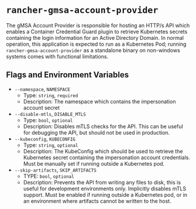 `rancher-gmsa-account-provider`
===

The gMSA Account Provider is responsible for hosting an HTTP/s API which enables a Container Credential Guard plugin to retrieve Kubernetes secrets containing the login information for an Active Directory Domain. In normal operation, this application is expected to run as a Kubernetes Pod; running `rancher-gmsa-account-provider` as a standalone binary on non-windows systems comes with functional limitations. 

## Flags and Environment Variables

+ `--namespace`, `NAMESPACE`
  + Type: `string`, `required`
  + Description: The namespace which contains the impersonation account secret
+ `--disable-mtls`, `DISABLE_MTLS`
  + Type: `bool`, `optional`
  + Description: Disables mTLS checks for the API. This can be useful for debugging the API, but should not be used in production. 
+ `--kubeconfig`, `KUBECONFIG`
  + Type: `string`, `optional`
  + Description: The KubeConfig which should be used to retrieve the Kubernetes secret containing the impersonation account credentials. Must be manually set if running outside a Kubernetes pod.
+ `--skip-artifacts`, `SKIP_ARTIFACTS`
  + TYPE: `bool`, `optional`
  + Description: Prevents the API from writing any files to disk, this is useful for development environments only. Implicitly disables mTLS support. Must be enabled if running outside a Kubernetes pod, or in an environment where artifacts cannot be written to the host. 
